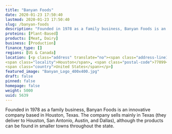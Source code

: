 ```yaml
---
title: "Banyan Foods"
date: 2020-01-23 17:50:40
lastmod: 2020-01-23 17:50:40
slug: /banyan-foods
description: "Founded in 1978 as a family business, Banyan Foods is an innovative company based in Houston, Texas. The company sells mainly in Texas (they deliver to Houston, San Antonio, Austin, and Dallas), although the products can be found in smaller towns throughout the state."
proteins: [Plant-Based]
products: [Meat, Dairy]
business: [Production]
finance_type: []
regions: [US & Canada]
location: [<p class="address" translate="no"><span class="address-line1">Wilcrest Drive</span><br>
<span class="locality">Houston</span>, <span class="postal-code">77099</span><br>
<span class="country">United States</span></p>]
featured_image: "Banyan_Logo_400x400.jpg"
draft: false
pinned: false
homepage: false
weight: 5000
uuid: 5639
---
```

Founded in 1978 as a family business, Banyan Foods is an innovative company based in Houston, Texas. The company sells mainly in Texas (they deliver to Houston, San Antonio, Austin, and Dallas), although the products can be found in smaller towns throughout the state.

